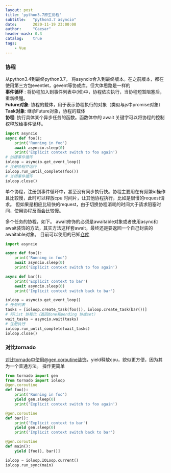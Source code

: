 ```yaml
---
layout: post
title: 'python3.7原生协程'
subtitle:   "python3.7 asyncio"
date:       2020-11-19 23:00:00
author:     "Caesar"
header-mask: 0.3
catalog:    true
tags:
    - Vue
---
```

### 协程
从python3.4到最终python3.7， 将asyncio合入到最终版本。在之前版本，都在使用第三方包eventlet，gevent等协成库。但大体思路是一样的    
**事件循环** : 将协程加入到事件列表中(堆)中，协程依次执行，当协程短暂阻塞后，重新唤醒。    
**Future对象**: 协程的载体，用于表示协程执行的对象（类似与js中promise对象）    
**Task对象**:  继承Future对象，协程的载体    
**协程**: 执行具体某个异步任务的函数。函数体中的 await 关键字可以将协程的控制权释放给事件循环。    

```python
import asyncio
async def foo():
    print('Running in foo')
    await asyncio.sleep(0)
    print('Explicit context switch to foo again')
# 创建事件循环    
ioloop = asyncio.get_event_loop() 
# 注册协程并运行    
ioloop.run_until_complete(foo())
# 关闭事件循环    
ioloop.close()
```
单个协程，注册到事件循环中，甚至没有同步执行快。协程主要用在有频繁io操作且比较慢，此时可以释放cpu 时间片，让其他协程执行，比如是很慢的request请求。
但如果是相应比较快的request，由于切换协程消耗的时间大于请求阻塞时间，使用协程反而会比较慢。

多个任务的协程，如下。 await修饰的必须是awaitable对象或者使用async和await装饰的方法，其实方法这样套await，最终还是要返回一个自己封装的awaitable对象。
目前可以使用的已知[仓库](https://github.com/aio-libs)
```python
import asyncio

async def foo():
    print('Running in foo')
    await asyncio.sleep(0)
    print('Explicit context switch to foo again')

async def bar():
    print('Explicit context to bar')
    await asyncio.sleep(0)
    print('Implicit context switch back to bar')

ioloop = asyncio.get_event_loop()
# 任务列表    
tasks = [ioloop.create_task(foo()), ioloop.create_task(bar())]
# 将list 协程化（返回done和pending 协成set）    
wait_tasks = asyncio.wait(tasks)
# 注册执行    
ioloop.run_until_complete(wait_tasks)
ioloop.close()
```
### 对比tornado
对比tornado中使用@gen.coroutine装饰，yield释放cpu，貌似更方便，因为其为一个普通方法。
操作更简单
```python
from tornado import gen
from tornado import ioloop
@gen.coroutine
def foo():
    print('Running in foo')
    yield gen.sleep(0)
    print('Explicit context switch to foo again')

@gen.coroutine
def bar():
    print('Explicit context to bar')
    yield gen.sleep(0)
    print('Implicit context switch back to bar')

@gen.coroutine
def main():
    yield [foo(), bar()]

ioloop = ioloop.IOLoop.current()
ioloop.run_sync(main)
```

